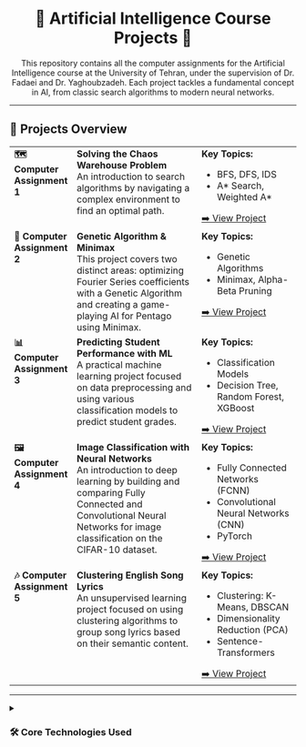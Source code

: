 <div align="center">
  <h1>
    🧠 Artificial Intelligence Course Projects 🧠
  </h1>
  <p>
    This repository contains all the computer assignments for the Artificial Intelligence course at the University of Tehran, under the supervision of Dr. Fadaei and Dr. Yaghoubzadeh. Each project tackles a fundamental concept in AI, from classic search algorithms to modern neural networks.
  </p>
</div>

<hr>

## 🚀 Projects Overview

<table>
  <tr>
    <td valign="top" width="20%">
      <strong>🗺️ Computer Assignment 1</strong>
    </td>
    <td valign="top" width="45%">
      <strong>Solving the Chaos Warehouse Problem</strong>
      <br>
      An introduction to search algorithms by navigating a complex environment to find an optimal path.
    </td>
    <td valign="top" width="35%">
      <strong>Key Topics:</strong>
      <ul>
        <li>BFS, DFS, IDS</li>
        <li>A* Search, Weighted A*</li>
      </ul>
      <a href="./CA1_Search_Algorithms">➡️ View Project</a>
    </td>
  </tr>

  <tr>
    <td valign="top">
      <strong>🧬 Computer Assignment 2</strong>
    </td>
    <td valign="top">
      <strong>Genetic Algorithm & Minimax</strong>
      <br>
      This project covers two distinct areas: optimizing Fourier Series coefficients with a Genetic Algorithm and creating a game-playing AI for Pentago using Minimax.
    </td>
    <td valign="top">
      <strong>Key Topics:</strong>
      <ul>
        <li>Genetic Algorithms</li>
        <li>Minimax, Alpha-Beta Pruning</li>
      </ul>
      <a href="./CA2_Genetic_Algorithm">➡️ View Project</a>
    </td>
  </tr>

  <tr>
    <td valign="top">
      <strong>📊 Computer Assignment 3</strong>
    </td>
    <td valign="top">
      <strong>Predicting Student Performance with ML</strong>
      <br>
      A practical machine learning project focused on data preprocessing and using various classification models to predict student grades.
    </td>
    <td valign="top">
      <strong>Key Topics:</strong>
      <ul>
        <li>Classification Models</li>
        <li>Decision Tree, Random Forest, XGBoost</li>
      </ul>
      <a href="./CA3_Classification">➡️ View Project</a>
    </td>
  </tr>

  <tr>
    <td valign="top">
      <strong>🖼️ Computer Assignment 4</strong>
    </td>
    <td valign="top">
      <strong>Image Classification with Neural Networks</strong>
      <br>
      An introduction to deep learning by building and comparing Fully Connected and Convolutional Neural Networks for image classification on the CIFAR-10 dataset.
    </td>
    <td valign="top">
      <strong>Key Topics:</strong>
      <ul>
        <li>Fully Connected Networks (FCNN)</li>
        <li>Convolutional Neural Networks (CNN)</li>
        <li>PyTorch</li>
      </ul>
      <a href="./CA4_Neural_Networks">➡️ View Project</a>
    </td>
  </tr>

  <tr>
    <td valign="top">
      <strong>🎶 Computer Assignment 5</strong>
    </td>
    <td valign="top">
      <strong>Clustering English Song Lyrics</strong>
      <br>
      An unsupervised learning project focused on using clustering algorithms to group song lyrics based on their semantic content.
    </td>
    <td valign="top">
      <strong>Key Topics:</strong>
      <ul>
        <li>Clustering: K-Means, DBSCAN</li>
        <li>Dimensionality Reduction (PCA)</li>
        <li>Sentence-Transformers</li>
      </ul>
      <a href="./CA5_Clusrering">➡️ View Project</a>
    </td>
  </tr>
</table>

<hr>

<details>
  <summary>
    <h3>🛠️ Core Technologies Used</h3>
  </summary>
  <ul>
    <li>
      <strong>Language:</strong> Python
    </li>
    <li>
      <strong>Libraries:</strong> PyTorch, Scikit-learn, Pandas, NumPy, Matplotlib
    </li>
    <li>
      <strong>Tools:</strong> Jupyter Notebook, Google Colab, Git
    </li>
  </ul>
</details>
